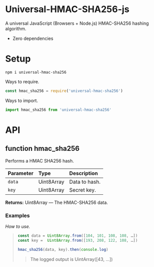 # Universal-HMAC-SHA256-js

A universal JavaScript (Browsers + Node.js) HMAC-SHA256 hashing algorithm.

- Zero dependencies

# Setup

```shell
npm i universal-hmac-sha256
```

Ways to require.

```js
const hmac_sha256 = require('universal-hmac-sha256')
```

Ways to import.

```js
import hmac_sha256 from 'universal-hmac-sha256'
```

# API

## function hmac_sha256

Performs a HMAC SHA256 hash.

| Parameter | Type       | Description   |
| :-------- | :--------- | :------------ |
| `data`    | Uint8Array | Data to hash. |
| `key`     | Uint8Array | Secret key.   |

**Returns:** Uint8Array — The HMAC-SHA256 data.

### Examples

_How to use._

> ```js
> const data = Uint8Array.from([104, 101, 108, 108, …])
> const key =  Uint8Array.from([193, 208, 122, 108, …])
>
> hmac_sha256(data, key).then(console.log)
> ```
>
> > The logged output is UintArray(\[43, …])
